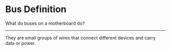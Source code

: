 # Bus Definition

What do buses on a motherboard do?

---

They are small groups of wires that connect different devices and carry data or power.